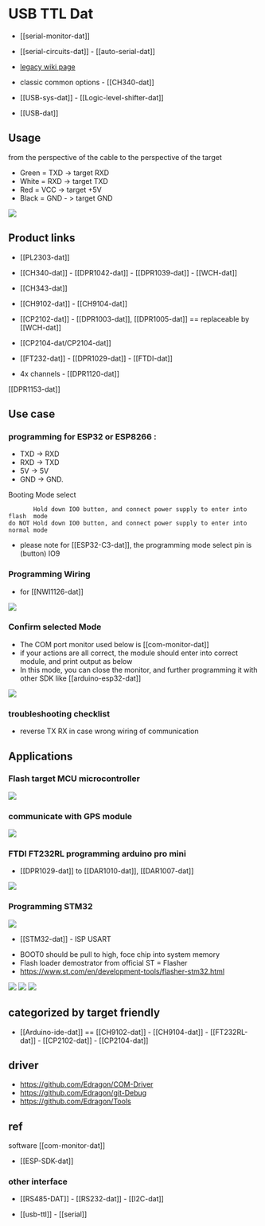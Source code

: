 
# USB TTL Dat 

- [[serial-monitor-dat]] 

- [[serial-circuits-dat]] - [[auto-serial-dat]]




- [legacy wiki page](https://w.electrodragon.com/w/Serial)

- classic common options - [[CH340-dat]]

- [[USB-sys-dat]] - [[Logic-level-shifter-dat]]

- [[USB-dat]]




## Usage 

from the perspective of the cable to the perspective of the target

- Green = TXD -> target RXD  
- White = RXD -> target TXD
- Red = VCC -> target +5V
- Black = GND - > target GND

![](32-40-17-24-07-2023.png)




## Product links 

- [[PL2303-dat]]

- [[CH340-dat]] - [[DPR1042-dat]] - [[DPR1039-dat]] - [[WCH-dat]] 

- [[CH343-dat]]

- [[CH9102-dat]] - [[CH9104-dat]]

- [[CP2102-dat]] - [[DPR1003-dat]], [[DPR1005-dat]] == replaceable by [[WCH-dat]] 

- [[CP2104-dat/CP2104-dat]]

- [[FT232-dat]] - [[DPR1029-dat]] - [[FTDI-dat]]

- 4x channels - [[DPR1120-dat]]

[[DPR1153-dat]]

## Use case 


### programming for ESP32 or ESP8266 : 

- TXD -> RXD
- RXD -> TXD
- 5V -> 5V
- GND -> GND. 

Booting Mode select

           Hold down IO0 button, and connect power supply to enter into flash  mode
    do NOT Hold down IO0 button, and connect power supply to enter into normal mode

- please note for [[ESP32-C3-dat]], the programming mode select pin is (button) IO9


### Programming Wiring 



- for [[NWI1126-dat]]

![](2023-09-27-16-07-06.png)


### Confirm selected Mode 

- The COM port monitor used below is [[com-monitor-dat]]
- if your actions are all correct, the module should enter into correct module, and print output as below
- In this mode, you can close the monitor, and further programming it with other SDK like [[arduino-esp32-dat]]

![](2023-09-27-16-05-42.png)


### troubleshooting checklist
- reverse TX RX in case wrong wiring of communication

## Applications 

### Flash target MCU microcontroller
![](2023-12-19-16-16-01.png)

### communicate with GPS module 
![](2024-01-13-12-35-57.png)

### FTDI FT232RL programming arduino pro mini 

- [[DPR1029-dat]] to [[DAR1010-dat]], [[DAR1007-dat]]
  
![](2024-04-03-15-04-50.png)



### Programming STM32


![](2024-10-08-17-30-56.png)

- [[STM32-dat]] - ISP USART
* BOOT0 should be pull to high, foce chip into system memory
* Flash loader demostrator from official ST = Flasher 
* https://www.st.com/en/development-tools/flasher-stm32.html

![](2024-07-05-17-39-17.png)
![](2024-07-05-17-39-28.png)
![](2024-07-05-17-39-45.png)





## categorized by target friendly

- [[Arduino-ide-dat]] == [[CH9102-dat]] - [[CH9104-dat]] - [[FT232RL-dat]] - [[CP2102-dat]] - [[CP2104-dat]]


## driver 

- https://github.com/Edragon/COM-Driver
- https://github.com/Edragon/git-Debug
- https://github.com/Edragon/Tools




## ref 
software [[com-monitor-dat]]

- [[ESP-SDK-dat]]

### other interface 

- [[RS485-DAT]] - [[RS232-dat]] - [[I2C-dat]]


- [[usb-ttl]] - [[serial]]